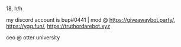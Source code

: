 18, h/h

my discord account is bup#0441 | mod @ https://giveawaybot.party/, https://ygg.fun/, https://truthordarebot.xyz

ceo @ otter university
